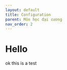 ```yaml
---
layout: default
title: Configuration
parent: Môn học đại cương
nav_order: 2
---
```

# Hello

ok this is a test